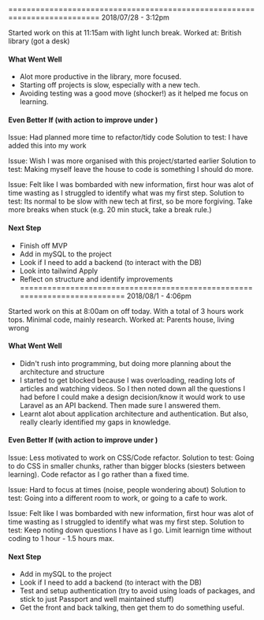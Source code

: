 ==========================================================================
2018/07/28 - 3:12pm 

Started work on this at 11:15am with light lunch break. 
Worked at: British library (got a desk)

#### What Went Well
- Alot more productive in the library, more focused. 
- Starting off projects is slow, especially with a new tech.
- Avoiding testing was a good move (shocker!) as it helped me focus on learning. 


#### Even Better If (with action to improve under ) 
 Issue: Had planned more time to refactor/tidy code 
 Solution to test: I have added this into my work
 
 Issue: Wish I was more organised with this project/started earlier 
 Solution to test: Making myself leave the house to code is something I should do more.
 
 Issue: Felt like I was bombarded with new information, first hour was alot of time wasting as I struggled to identify what was my first step. 
 Solution to test: Its normal to be slow with new tech at first, so be more forgiving. Take more breaks when stuck (e.g. 20 min stuck, take a break rule.)
 
 
#### Next Step
- Finish off MVP
- Add in mySQL to the project
- Look if I need to add a backend (to interact with the DB)
- Look into tailwind Apply
- Reflect on structure and identify improvements 
==========================================================================
2018/08/1 - 4:06pm 

Started work on this at 8:00am on off today. With a total of 3 hours work tops. Minimal code, mainly research. 
Worked at: Parents house, living wrong

#### What Went Well
- Didn't rush into programming, but doing more planning about the architecture and structure
- I started to get blocked because I was overloading, reading lots of articles and watching videos. So I then noted down all the questions I had before I could make a design decision/know it would work to use Laravel as an API backend. Then made sure I answered them. 
- Learnt alot about application architecture and authentication. But also, really clearly identified my gaps in knowledge. 


#### Even Better If (with action to improve under ) 
 Issue: Less motivated to work on CSS/Code refactor. 
 Solution to test: Going to do CSS in smaller chunks, rather than bigger blocks (siesters between learning). Code refactor as I go rather than a fixed time. 
 
 Issue: Hard to focus at times (noise, people wondering about)
 Solution to test: Going into a different room to work, or going to a cafe to work. 
 
 Issue: Felt like I was bombarded with new information, first hour was alot of time wasting as I struggled to identify what was my first step. 
 Solution to test: Keep noting down questions I have as I go. Limit learnign time without coding to 1 hour - 1.5 hours max. 
 
 
#### Next Step
- Add in mySQL to the project
- Look if I need to add a backend (to interact with the DB)
- Test and setup authentication (try to avoid using loads of packages, and stick to just Passport and well maintained stuff)
- Get the front and back talking, then get them to do something useful. 
